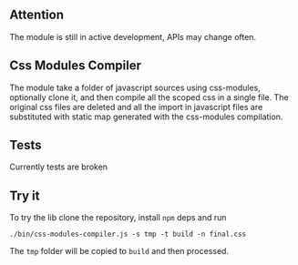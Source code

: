 ## Attention

The module is still in active development, APIs may change often.

## Css Modules Compiler

The module take a folder of javascript sources using css-modules, optionally clone it, and then
compile all the scoped css in a single file. The original css files are deleted and all the import
in javascript files are substituted with static map generated with the css-modules compilation.

## Tests

Currently tests are broken

## Try it

To try the lib clone the repository, install `npm` deps and run

```
./bin/css-modules-compiler.js -s tmp -t build -n final.css
```

The `tmp` folder will be copied to `build` and then processed.
